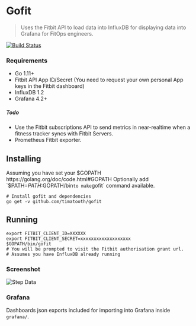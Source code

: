 # Gofit
> Uses the Fitbit API to load data into InfluxDB for displaying data into Grafana for FitOps engineers.

[![Build Status](https://travis-ci.org/timatooth/gofit.svg?branch=master)](https://travis-ci.org/timatooth/gofit)

### Requirements
* Go 1.11+
* Fitbit API App ID/Secret (You need to request your own personal App keys in the Fitbit dashboard)
* InfluxDB 1.2
* Grafana 4.2+

##### Todo
* Use the Fitbit subscriptions API to send metrics in near-realtime when a fitness tracker syncs with Fitbit Servers.
* Prometheus Fitbit exporter.

## Installing
Assuming you have set your $GOPATH https://golang.org/doc/code.html#GOPATH
Optionally add `$PATH=$PATH:$GOPATH/bin` to make `gofit` command available.

    # Install gofit and dependencies
    go get -v github.com/timatooth/gofit

## Running

    export FITBIT_CLIENT_ID=XXXXXX
    export FITBIT_CLIENT_SECRET=xxxxxxxxxxxxxxxxxxx
    $GOPATH/bin/gofit
    # You will be prompted to visit the Fitbit authorisation grant url.
    # Assumes you have InfluxDB already running

### Screenshot
![Step Data](http://i.imgur.com/MdufcMC.png)

### Grafana
Dashboards json exports included for importing into Grafana inside `grafana/`.
